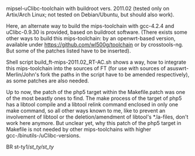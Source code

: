 mipsel-uClibc-toolchain with buildroot vers. 2011.02 (tested only on Artix/Arch Linux; not tested on Debian/Ubuntu, but should also work).

Here,  an alternate way to build the mips-toolchain with gcc-4.2.4 and uClibc-0.9.30 is provided, based on buildroot software. (There exists some other ways to build this mips-toolchain: by an openwrt-based version, available under https://github.com/wl500g/toolchain or by crosstools-ng. But some of the patches listed have to be inserted).

Shell script build_ft-mips-2011.02_RT-AC.sh shows a way, how to integrate this mips-toolchain into the sources of FT (for use with sources of asuswrt-Merlin/John's fork the paths in the script have to be amended respectively), as some patches are also needed.

Up to now, the patch of the php5 target within the Makefile.patch was one of the most beastly ones to find. The make process of the target of php5 has a libtool compile and a libtool relink command enclosed in only one make command, so all other ways known to me, like to prevent an involvement of libtool or the deletion/amendment of libtool's *.la-files, don't work here anymore. But unclear yet, why this patch of the php5 target in Makefile is not needed by other mips-toolchains with higher gcc-/binutils-/uClibc-versions.

BR st-ty1\/_st_ty\/st_ty_

